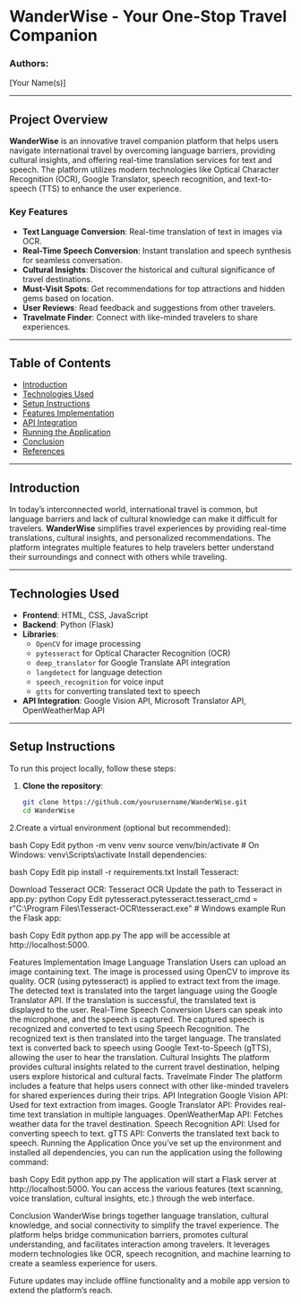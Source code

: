 # WanderWise - Your One-Stop Travel Companion

### Authors:
[Your Name(s)]

---

## Project Overview

**WanderWise** is an innovative travel companion platform that helps users navigate international travel by overcoming language barriers, providing cultural insights, and offering real-time translation services for text and speech. The platform utilizes modern technologies like Optical Character Recognition (OCR), Google Translator, speech recognition, and text-to-speech (TTS) to enhance the user experience.

### Key Features
- **Text Language Conversion**: Real-time translation of text in images via OCR.
- **Real-Time Speech Conversion**: Instant translation and speech synthesis for seamless conversation.
- **Cultural Insights**: Discover the historical and cultural significance of travel destinations.
- **Must-Visit Spots**: Get recommendations for top attractions and hidden gems based on location.
- **User Reviews**: Read feedback and suggestions from other travelers.
- **Travelmate Finder**: Connect with like-minded travelers to share experiences.

---

## Table of Contents
- [Introduction](#introduction)
- [Technologies Used](#technologies-used)
- [Setup Instructions](#setup-instructions)
- [Features Implementation](#features-implementation)
- [API Integration](#api-integration)
- [Running the Application](#running-the-application)
- [Conclusion](#conclusion)
- [References](#references)

---

## Introduction
In today’s interconnected world, international travel is common, but language barriers and lack of cultural knowledge can make it difficult for travelers. **WanderWise** simplifies travel experiences by providing real-time translations, cultural insights, and personalized recommendations. The platform integrates multiple features to help travelers better understand their surroundings and connect with others while traveling.

---

## Technologies Used
- **Frontend**: HTML, CSS, JavaScript
- **Backend**: Python (Flask)
- **Libraries**:
  - `OpenCV` for image processing
  - `pytesseract` for Optical Character Recognition (OCR)
  - `deep_translator` for Google Translate API integration
  - `langdetect` for language detection
  - `speech_recognition` for voice input
  - `gtts` for converting translated text to speech
- **API Integration**: Google Vision API, Microsoft Translator API, OpenWeatherMap API

---

## Setup Instructions
To run this project locally, follow these steps:

1. **Clone the repository**:
   ```bash
   git clone https://github.com/yourusername/WanderWise.git
   cd WanderWise
2.Create a virtual environment (optional but recommended):

bash
Copy
Edit
python -m venv venv
source venv/bin/activate  # On Windows: venv\Scripts\activate
Install dependencies:

bash
Copy
Edit
pip install -r requirements.txt
Install Tesseract:

Download Tesseract OCR: Tesseract OCR
Update the path to Tesseract in app.py:
python
Copy
Edit
pytesseract.pytesseract.tesseract_cmd = r"C:\Program Files\Tesseract-OCR\tesseract.exe"  # Windows example
Run the Flask app:

bash
Copy
Edit
python app.py
The app will be accessible at http://localhost:5000.

Features Implementation
Image Language Translation
Users can upload an image containing text.
The image is processed using OpenCV to improve its quality.
OCR (using pytesseract) is applied to extract text from the image.
The detected text is translated into the target language using the Google Translator API.
If the translation is successful, the translated text is displayed to the user.
Real-Time Speech Conversion
Users can speak into the microphone, and the speech is captured.
The captured speech is recognized and converted to text using Speech Recognition.
The recognized text is then translated into the target language.
The translated text is converted back to speech using Google Text-to-Speech (gTTS), allowing the user to hear the translation.
Cultural Insights
The platform provides cultural insights related to the current travel destination, helping users explore historical and cultural facts.
Travelmate Finder
The platform includes a feature that helps users connect with other like-minded travelers for shared experiences during their trips.
API Integration
Google Vision API: Used for text extraction from images.
Google Translator API: Provides real-time text translation in multiple languages.
OpenWeatherMap API: Fetches weather data for the travel destination.
Speech Recognition API: Used for converting speech to text.
gTTS API: Converts the translated text back to speech.
Running the Application
Once you’ve set up the environment and installed all dependencies, you can run the application using the following command:

bash
Copy
Edit
python app.py
The application will start a Flask server at http://localhost:5000. You can access the various features (text scanning, voice translation, cultural insights, etc.) through the web interface.

Conclusion
WanderWise brings together language translation, cultural knowledge, and social connectivity to simplify the travel experience. The platform helps bridge communication barriers, promotes cultural understanding, and facilitates interaction among travelers. It leverages modern technologies like OCR, speech recognition, and machine learning to create a seamless experience for users.

Future updates may include offline functionality and a mobile app version to extend the platform’s reach.
